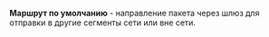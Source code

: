 **Маршрут по умолчанию** - направление пакета через шлюз для отправки в другие сегменты сети или вне сети.
